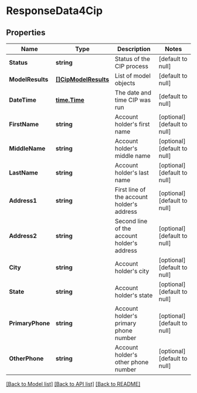 # ResponseData4Cip

## Properties
Name | Type | Description | Notes
------------ | ------------- | ------------- | -------------
**Status** | **string** | Status of the CIP process | [default to null]
**ModelResults** | [**[]CipModelResults**](Cip_model_results.md) | List of model objects | [default to null]
**DateTime** | [**time.Time**](time.Time.md) | The date and time CIP was run | [default to null]
**FirstName** | **string** | Account holder&#x27;s first name | [optional] [default to null]
**MiddleName** | **string** | Account holder&#x27;s middle name | [optional] [default to null]
**LastName** | **string** | Account holder&#x27;s last name | [optional] [default to null]
**Address1** | **string** | First line of the account holder&#x27;s address | [optional] [default to null]
**Address2** | **string** | Second line of the account holder&#x27;s address | [optional] [default to null]
**City** | **string** | Account holder&#x27;s city | [optional] [default to null]
**State** | **string** | Account holder&#x27;s state | [optional] [default to null]
**PrimaryPhone** | **string** | Account holder&#x27;s primary phone number | [optional] [default to null]
**OtherPhone** | **string** | Account holder&#x27;s other phone number | [optional] [default to null]

[[Back to Model list]](../README.md#documentation-for-models) [[Back to API list]](../README.md#documentation-for-api-endpoints) [[Back to README]](../README.md)

